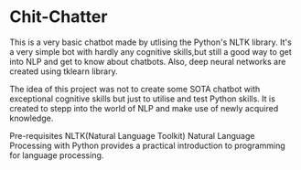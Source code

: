 # Chit-Chatter

This is a very basic chatbot made by utlising the Python's NLTK library. It's a very simple bot with hardly any cognitive skills,but still a good way to get into NLP and get to know about chatbots. Also, deep neural networks are created using tklearn library.

The idea of this project was not to create some SOTA chatbot with exceptional cognitive skills but just to utilise and test  Python skills. It is created to stepp into the world of NLP and  make use of newly acquired knowledge.

Pre-requisites
NLTK(Natural Language Toolkit)
Natural Language Processing with Python provides a practical introduction to programming for language processing.
